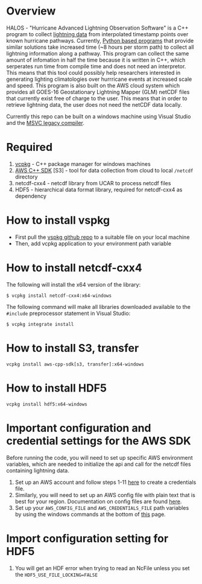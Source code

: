 # Overview
HALOS - "Hurricane Advanced Lightning Observation Software" is a C++ program to collect [lightning data](https://github.com/Corey4005/HALIOS/blob/master/textfile/textfile.txt) from interpolated timestamp points over known hurricane pathways. Currently, [Python based programs](https://github.com/Corey4005/Count-Hurricane-Lightining-Flashes) that provide similar solutions take increased time (~8 hours per storm path) to collect all lightning information along a pathway. This program can collect the same amount of infomation in half the time because it is written in C++, which serperates run time from compile time and does not need an interpretor. This means that this tool could possibly help researchers interested in generating lighting climatologies over hurrricane events at increased scale and speed. This program is also built on the AWS cloud system which provides all GOES-16 Geostationary Lightning Mapper (GLM) netCDF files that currently exist free of charge to the user. This means that in order to retrieve lightning data, the user does not need the netCDF data locally. 

Currently this repo can be built on a windows machine using Visual Studio and the [MSVC legacy compiler](https://learn.microsoft.com/en-us/cpp/build/reference/compiling-a-c-cpp-program?view=msvc-170). 

# Required
1. [vcpkg](https://vcpkg.io/en/index.html) - C++ package manager for windows machines
2. [AWS C++ SDK](https://github.com/aws/aws-sdk-cpp/tree/main/aws-cpp-sdk-s3) [S3] - tool for data collection from cloud to local ```/netcdf``` directory
3. netcdf-cxx4 - netcdf library from UCAR to process netcdf files
4. HDF5 - hierarchical data format library, required for netcdf-cxx4 as dependency

# How to install vspkg
  - First pull the [vspkg github repo](https://github.com/microsoft/vcpkg) to a suitable file on your local machine
  - Then, add vcpkg application to your environment path variable 

# How to install netcdf-cxx4 
  The following will install the x64 version of the library: 
  
  ``` 
  $ vcpkg install netcdf-cxx4:x64-windows 
  
  ```
  The following command will make all libraries downloaded available to the ```#include``` preprocessor statement in Visual Studio:
  
  ``` 
  $ vcpkg integrate install 
  ``` 
  # How to install S3, transfer
  ```
  vcpkg install aws-cpp-sdk[s3, transfer]:x64-windows
  
  ```
  # How to install HDF5
  ```
  vcpkg install hdf5:x64-windows
  
  ```
  
  # Important configuration and credential settings for the AWS SDK 
  
  Before running the code, you will need to set up specific AWS environment variables, which are needed to initialize the api and call for the netcdf files containing lightning data. 
  1. Set up an AWS account and follow steps 1-11 [here](https://docs.aws.amazon.com/sdk-for-cpp/v1/developer-guide/credentials.html) to create a credentials file. 
  2. Similarly, you will need to set up an AWS config file with plain text that is best for your region. Documentation on config files are found [here](https://docs.aws.amazon.com/sdkref/latest/guide/file-format.html).
  3. Set up your `AWS_CONFIG_FILE` and `AWS_CREDENTIALS_FILE` path variables by using the windows commands at the bottom of [this](https://docs.aws.amazon.com/sdkref/latest/guide/file-location.html) page. 
  
  # Import configuration setting for HDF5
  1. You will get an HDF error when trying to read an NcFile unless you set the `HDF5_USE_FILE_LOCKING=FALSE`

